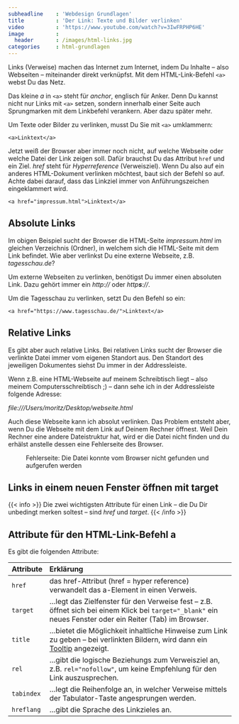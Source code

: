 ```yaml
---
subheadline    : 'Webdesign Grundlagen'
title          : 'Der Link: Texte und Bilder verlinken'
video          : 'https://www.youtube.com/watch?v=3IwFRPHP6HE'
image          :
  header       : /images/html-links.jpg
categories     : html-grundlagen
---
```

Links (Verweise) machen das Internet zum Internet, indem Du Inhalte – also Webseiten – miteinander direkt verknüpfst. Mit dem HTML-Link-Befehl `<a>` webst Du das Netz.
<!-- readmore -->

Das kleine *a* in `<a>` steht für *anchor*, englisch für Anker. Denn Du kannst nicht nur Links mit `<a>` setzen, sondern innerhalb einer Seite auch Sprungmarken mit dem Linkbefehl verankern. Aber dazu später mehr.

Um Texte oder Bilder zu verlinken, musst Du Sie mit `<a>` umklammern:

~~~
<a>Linktext</a>
~~~

Jetzt weiß der Browser aber immer noch nicht, auf welche Webseite oder welche Datei der Link zeigen soll. Dafür brauchst Du das Attribut `href` und ein Ziel. *href* steht für *Hyperreference* (Verweisziel). Wenn Du also auf ein anderes HTML-Dokument verlinken möchtest, baut sich der Befehl so auf. Achte dabei darauf, dass das Linkziel immer von Anführungszeichen eingeklammert wird.

~~~
<a href="impressum.html">Linktext</a>
~~~

## Absolute Links

Im obigen Beispiel sucht der Browser die HTML-Seite *impressum.html* im gleichen Verzeichnis (Ordner), in welchem sich die HTML-Seite mit dem Link befindet. Wie aber verlinkst Du eine externe Webseite, z.B. *tagesschau.de*?

Um externe Webseiten zu verlinken, benötigst Du immer einen absoluten Link. Dazu gehört immer ein *http://* oder *http**s**://*.

Um die Tagesschau zu verlinken, setzt Du den Befehl so ein:

~~~
<a href="https://www.tagesschau.de/">Linktext</a>
~~~

## Relative Links

Es gibt aber auch relative Links. Bei relativen Links sucht der Browser die verlinkte Datei immer vom eigenen Standort aus. Den Standort des jeweiligen Dokumentes siehst Du immer in der Addressleiste.

Wenn z.B. eine HTML-Webseite auf meinem Schreibtisch liegt – also meinem Computersschreibtisch ;) – dann sehe ich in der Addressleiste folgende Adresse:

*file:///Users/moritz/Desktop/webseite.html*

Auch diese Webseite kann ich absolut verlinken. Das Problem entsteht aber, wenn Du die Webseite mit dem Link auf Deinem Rechner öffnest. Weil Dein Rechner eine andere Dateistruktur hat, wird er die Datei nicht finden und du erhälst anstelle dessen eine Fehlerseite des Browser.

<figure class="border-solid">
<img src="{{ '/images/html-browser-fehlerseite.png' | absolute_url }}" alt="">
<figcaption>Fehlerseite: Die Datei konnte vom Browser nicht gefunden und aufgerufen werden</figcaption>
</figure>

## Links in einem neuen Fenster öffnen mit target

{{< info >}}
Die zwei wichtigsten Attribute für einen Link – die Du Dir unbedingt merken soltest – sind *href* und *target*.
{{< /info >}}

## Attribute für den HTML-Link-Befehl a

Es gibt die folgenden Attribute:

|  Attribute  |  Erklärung |
|:-----|:-----|
| `href` | das href-Attribut (href = hyper reference) verwandelt das a-Element in einen Verweis. |
| `target` | …legt das Zielfenster für den Verweise fest – z.B. öffnet sich bei einem Klick bei `target="_blank"` ein neues Fenster oder ein Reiter (Tab) im Browser. |
| `title` | …bietet die Möglichkeit inhaltliche Hinweise zum Link zu geben – bei verlinkten Bildern, wird dann ein [Tooltip](https://wiki.selfhtml.org/wiki/Glossar:Tooltip) angezeigt. |
| `rel` | …gibt die logische Beziehungs zum Verweisziel an, z.B. `rel="nofollow"`, um keine Empfehlung für den Link auszusprechen. |
| `tabindex` | …legt die Reihenfolge an, in welcher Verweise mittels der Tabulator-Taste angesprungen werden. |
| `hreflang` | …gibt die Sprache des Linkzieles an. |

